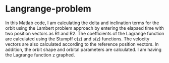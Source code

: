 # Langrange-problem
In this Matlab code, I am calculating the delta and inclination terms for the orbit using the Lambert problem approach by entering the elapsed time with two position vectors as R1 and R2. The coefficients of the Lagrange function are calculated using the Stumpff c(z) and s(z) functions. The velocity vectors are also calculated according to the reference position vectors. In addition, the orbit shape and orbital parameters are calculated. I am having the Lagrange function z graphed.
